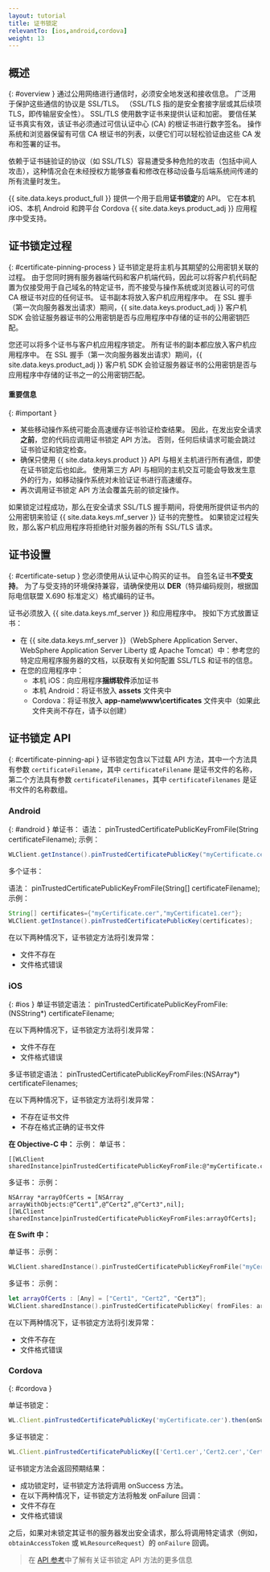 ```yaml
---
layout: tutorial
title: 证书锁定
relevantTo: [ios,android,cordova]
weight: 13
---
```

<!-- NLS_CHARSET=UTF-8 -->
## 概述
{: #overview }
通过公用网络进行通信时，必须安全地发送和接收信息。 广泛用于保护这些通信的协议是 SSL/TLS。 （SSL/TLS 指的是安全套接字层或其后续项 TLS，即传输层安全性）。 SSL/TLS 使用数字证书来提供认证和加密。 要信任某证书真实有效，该证书必须通过可信认证中心 (CA) 的根证书进行数字签名。 操作系统和浏览器保留有可信 CA 根证书的列表，以便它们可以轻松验证由这些 CA 发布和签署的证书。

依赖于证书链验证的协议（如 SSL/TLS）容易遭受多种危险的攻击（包括中间人攻击），这种情况会在未经授权方能够查看和修改在移动设备与后端系统间传递的所有流量时发生。

{{ site.data.keys.product_full }} 提供一个用于启用**证书锁定**的 API。 它在本机 iOS、本机 Android 和跨平台 Cordova {{ site.data.keys.product_adj }} 应用程序中受支持。

## 证书锁定过程
{: #certificate-pinning-process }
证书锁定是将主机与其期望的公用密钥关联的过程。 由于您同时拥有服务器端代码和客户机端代码，因此可以将客户机代码配置为仅接受用于自己域名的特定证书，而不接受与操作系统或浏览器认可的可信 CA 根证书对应的任何证书。
证书副本将放入客户机应用程序中。 在 SSL 握手（第一次向服务器发出请求）期间，{{ site.data.keys.product_adj }} 客户机 SDK 会验证服务器证书的公用密钥是否与应用程序中存储的证书的公用密钥匹配。

您还可以将多个证书与客户机应用程序锁定。 所有证书的副本都应放入客户机应用程序中。 在 SSL 握手（第一次向服务器发出请求）期间，{{ site.data.keys.product_adj }} 客户机 SDK 会验证服务器证书的公用密钥是否与应用程序中存储的证书之一的公用密钥匹配。

#### 重要信息
{: #important }
* 某些移动操作系统可能会高速缓存证书验证检查结果。 因此，在发出安全请求**之前**，您的代码应调用证书锁定 API 方法。 否则，任何后续请求可能会跳过证书验证和锁定检查。
* 确保只使用 {{ site.data.keys.product }} API 与相关主机进行所有通信，即使在证书锁定后也如此。 使用第三方 API 与相同的主机交互可能会导致发生意外的行为，如移动操作系统对未验证证书进行高速缓存。
* 再次调用证书锁定 API 方法会覆盖先前的锁定操作。

如果锁定过程成功，那么在安全请求 SSL/TLS 握手期间，将使用所提供证书内的公用密钥来验证 {{ site.data.keys.mf_server }} 证书的完整性。 如果锁定过程失败，那么客户机应用程序将拒绝针对服务器的所有 SSL/TLS 请求。

## 证书设置
{: #certificate-setup }
您必须使用从认证中心购买的证书。 自签名证书**不受支持**。 为了与受支持的环境保持兼容，请确保使用以 **DER**（特异编码规则，根据国际电信联盟 X.690 标准定义）格式编码的证书。

证书必须放入 {{ site.data.keys.mf_server }} 和应用程序中。 按如下方式放置证书：

* 在 {{ site.data.keys.mf_server }}（WebSphere Application Server、WebSphere Application Server Liberty 或 Apache Tomcat）中：参考您的特定应用程序服务器的文档，以获取有关如何配置 SSL/TLS 和证书的信息。
* 在您的应用程序中：
    - 本机 iOS：向应用程序**捆绑软件**添加证书
    - 本机 Android：将证书放入 **assets** 文件夹中
    - Cordova：将证书放入 **app-name\www\certificates** 文件夹中（如果此文件夹尚不存在，请予以创建）

## 证书锁定 API
{: #certificate-pinning-api }
证书锁定包含以下过载 API 方法，其中一个方法具有参数 `certificateFilename`，其中 `certificateFilename` 是证书文件的名称，第二个方法具有参数 `certificateFilenames`，其中 `certificateFilenames` 是证书文件的名称数组。

### Android
{: #android }
单证书：
语法：
pinTrustedCertificatePublicKeyFromFile(String certificateFilename);
示例：
```java
WLClient.getInstance().pinTrustedCertificatePublicKey("myCertificate.cer");
```
多个证书：



语法：
pinTrustedCertificatePublicKeyFromFile(String[] certificateFilename);
示例：
```java
String[] certificates={"myCertificate.cer","myCertificate1.cer"};
WLClient.getInstance().pinTrustedCertificatePublicKey(certificates);
```
在以下两种情况下，证书锁定方法将引发异常：
* 文件不存在
* 文件格式错误


### iOS
{: #ios }
单证书锁定语法：
pinTrustedCertificatePublicKeyFromFile:(NSString*) certificateFilename;

在以下两种情况下，证书锁定方法将引发异常：
* 文件不存在
* 文件格式错误

多证书锁定语法：
pinTrustedCertificatePublicKeyFromFiles:(NSArray*) certificateFilenames;

在以下两种情况下，证书锁定方法将引发异常：
* 不存在证书文件
* 不存在格式正确的证书文件

**在 Objective-C 中：**
示例：
单证书：
```objc
[[WLClient sharedInstance]pinTrustedCertificatePublicKeyFromFile:@"myCertificate.cer"];

```
多证书：
示例：
```objc
NSArray *arrayOfCerts = [NSArray arrayWithObjects:@“Cert1”,@“Cert2”,@“Cert3",nil];
[[WLClient sharedInstance]pinTrustedCertificatePublicKeyFromFiles:arrayOfCerts];
```

**在 Swift 中：**

单证书：
示例：
```swift
WLClient.sharedInstance().pinTrustedCertificatePublicKeyFromFile("myCertificate.cer")
```
多证书：
示例：
```swift
let arrayOfCerts : [Any] = ["Cert1", "Cert2”, "Cert3”];
WLClient.sharedInstance().pinTrustedCertificatePublicKey( fromFiles: arrayOfCerts)
```

在以下两种情况下，证书锁定方法将引发异常：

* 文件不存在
* 文件格式错误

### Cordova
{: #cordova }

单证书锁定：

```javascript
WL.Client.pinTrustedCertificatePublicKey('myCertificate.cer').then(onSuccess, onFailure);
```

多证书锁定：

```javascript
WL.Client.pinTrustedCertificatePublicKey(['Cert1.cer','Cert2.cer','Cert3.cer']).then(onSuccess, onFailure);
```

证书锁定方法会返回预期结果：

* 成功锁定时，证书锁定方法将调用 onSuccess 方法。
* 在以下两种情况下，证书锁定方法将触发 onFailure 回调：
* 文件不存在
* 文件格式错误

之后，如果对未锁定其证书的服务器发出安全请求，那么将调用特定请求（例如，`obtainAccessToken` 或 `WLResourceRequest`）的 `onFailure` 回调。

> 在 [API 参考](../../api/client-side-api/)中了解有关证书锁定 API 方法的更多信息
